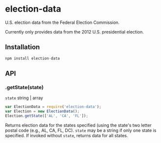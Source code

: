 # election-data

U.S. election data from the Federal Election Commission.

Currently only provides data from the 2012 U.S. presidential election.

## Installation
```js
npm install election-data
````

## API
### .getState(state)
`state` string | array
```js
var ElectionData = require('election-data');
var Election = new ElectionData();
Election.getState(['AL', 'CA', 'FL']);
```
Returns election data for the states specified (using the state's two letter postal code (e.g., AL, CA, FL, DC). ```state``` may be a string if only one state is specified. If invoked without ```state```, returns data for all states.
